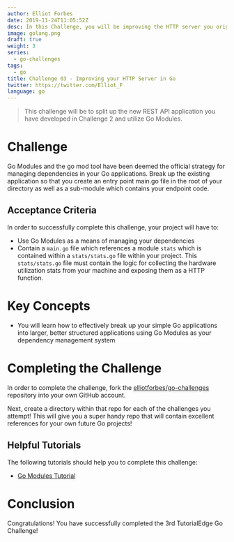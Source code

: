```yaml
---
author: Elliot Forbes
date: 2019-11-24T11:05:52Z
desc: In this Challenge, you will be improving the HTTP server you originally developed in the second Go Challenge!
image: golang.png
draft: true
weight: 3
series:
  - go-challenges
tags:
  - go
title: Challenge 03 - Improving your HTTP Server in Go
twitter: https://twitter.com/Elliot_F
language: go
---
```


> This challenge will be to split up the new REST API application you have developed in Challenge 2 and utilize Go Modules. 

# Challenge

Go Modules and the go mod tool have been deemed the official strategy for managing dependencies in your Go applications. Break up the existing application so that you create an entry point main.go file in the root of your directory as well as a sub-module which contains your endpoint code.

## Acceptance Criteria

In order to successfully complete this challenge, your project will have to:

* Use Go Modules as a means of managing your dependencies
* Contain a `main.go` file which references a module `stats` which is contained within a `stats/stats.go` file within your project. This `stats/stats.go` file must contain the logic for collecting the hardware utilization stats from your machine and exposing them as a HTTP function. 

# Key Concepts

* You will learn how to effectively break up your simple Go applications into larger, better structured applications using Go Modules as your dependency management system

# Completing the Challenge

In order to complete the challenge, fork the [elliotforbes/go-challenges](https://github.com/elliotforbes/go-challenges) repository into your own GitHub account. 

Next, create a directory within that repo for each of the challenges you attempt! This will give you a super handy repo that will contain excellent references for your own future Go projects!

## Helpful Tutorials
  
The following tutorials should help you to complete this challenge:

* [Go Modules Tutorial](https://tutorialedge.net/golang/go-modules-tutorial/)

# Conclusion

Congratulations! You have successfully completed the 3rd TutorialEdge Go Challenge!